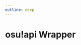 ```yaml
---
outline: deep
---
```


# osu!api Wrapper <Badge type="tip" text="V22"/> <Badge type="info" text="Latest" />